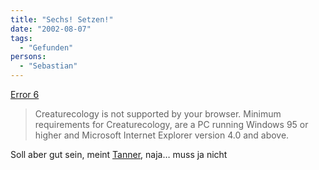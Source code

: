 ```yaml
---
title: "Sechs! Setzen!"
date: "2002-08-07"
tags:
  - "Gefunden"
persons:
  - "Sebastian"
---
```


[Error 6](https://web.archive.org/web/20040830132016/http://www.creaturecology.com/errors/general.asp?type=6 "www.creaturecology.com [englisch]")

> Creaturecology is not supported by your browser. Minimum requirements for Creaturecology, are a PC running Windows 95 or higher and Microsoft Internet Explorer version 4.0 and above.

Soll aber gut sein, meint [Tanner](https://web.archive.org/web/20040830132016/http://playground.verpixelt.de/index.php?p=31 "playground.verpixelt.de, 7.8.02 [deutsch]"), naja… muss ja nicht
